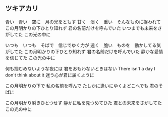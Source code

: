 ## ツキアカリ

青い　青い　空に　月の光をともす
甘く　淡く　重い　そんなものに捉われて
この月明かりの下ひとり知れず
君の名前だけを呼んでいた
いつまでも未来をさがしてた
この光の中に

いつも　いつも　そばで　信じでゆく力が
遠く　脆い　ものを　動かしてる気がしてた
この月明かりの下ひとり知れず
君の名前だけを呼んでいた
静かな愛情を信じてた
この光の中に

何も掴むめないような夜には
君をおもわないときはない
There isn't a day I don't think about it
迷う心が君に届くように

この月明かりの下で
私の名前を呼んで
たしかに逢いにゆくよどこへでも
君のそばに

この月明かり瞬きひとつせず
静かに私を見つめてひた
君との未来をさがしてた
この光の中に

